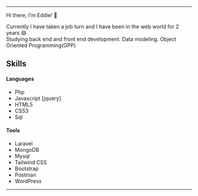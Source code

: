 <hr>
Hi there, I'm Eddie! 👋

<!--
**edverde/edverde** is a ✨ _special_ ✨ repository because its `README.md` (this file) appears on your GitHub profile.

<!-- - 🔭 I’m currently working on ... -->

Currently I have taken a job turn and I have been in the web world for 2 years 😄 <br>
Studying back end and front end development. Data modeling.
                        Object Oriented Programming(OPP)<br>


<h2>Skills</h2>
<div>
   <span>
        <h4><strong>Languages</strong></h4>
        <ul>
            <li>Php</li>
            <li>Javascript [jquery]</li>
            <li>HTML5</li>
            <li>CSS3</li>
            <li>Sql</li>
        </ul>
        <h4><strong>Tools</strong></h4>
        <ul>
            <li>Laravel</li>
            <li>MongoDB</li>
            <li>Mysql</li>
            <li>Tailwind CSS</li>
            <li>Bootstrap</li>
            <li>Postman</li>
            <li>WordPress</li>
        </ul>
    </span>
</div>
<hr>

<!-- Here are some ideas to get you started: -->
<!-- - 👯 I’m looking to collaborate on ... -->
<!-- - 🤔 I’m looking for help with ... -->
<!-- - 💬 Ask me about ... -->
<!-- - 📫 How to reach me: ... -->
<!-- - 😄 Pronouns: ...
- ⚡ Fun fact: ... -->
